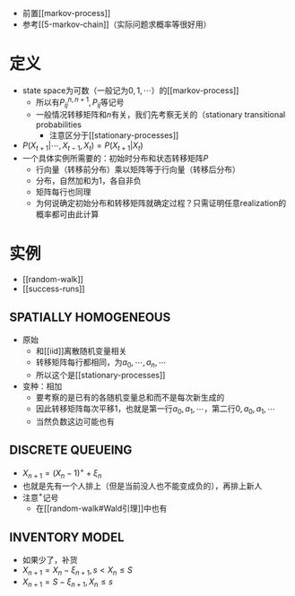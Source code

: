 - 前置[[markov-process]]
- 参考[[5-markov-chain]]（实际问题求概率等很好用）
# 定义
- state space为可数（一般记为$0,1,\cdots$）的[[markov-process]]
  - 所以有$P_{ij}^{n,n+1},P_{ij}$等记号
  - 一般情况转移矩阵和$n$有关，我们先考察无关的（stationary transitional probabilities
    - 注意区分于[[stationary-processes]]
- $P(X_{t+1}|\cdots, X_{t-1},X_t) = P(X_{t+1}|X_t)$
- 一个具体实例所需要的：初始时分布和状态转移矩阵$P$
  - 行向量（转移前分布）乘以矩阵等于行向量（转移后分布）
  - 分布，自然加和为1，各自非负
  - 矩阵每行也同理
  - 为何说确定初始分布和转移矩阵就确定过程？只需证明任意realization的概率都可由此计算
# 实例
- [[random-walk]]
- [[success-runs]]
## SPATIALLY HOMOGENEOUS
- 原始
  - 和[[iid]]离散随机变量相关
  - 转移矩阵每行都相同，为$a_0,\cdots,a_n,\cdots$
  - 所以这个是[[stationary-processes]]
- 变种：相加
  - 要考察的是已有的各随机变量总和而不是每次新生成的
  - 因此转移矩阵每次平移1，也就是第一行$a_0,a_1,\cdots$，第二行$0,a_0,a_1,\cdots$
  - 当然负数这边可能也有
## DISCRETE QUEUEING
- $X_{n+1}=(X_n-1)^{+}+\xi_n$
- 也就是先有一个人排上（但是当前没人也不能变成负的），再排上新人
- 注意$^+$记号
  - 在[[random-walk#Wald引理]]中也有
## INVENTORY MODEL
- 如果少了，补货
- $X_{n+1}=X_n- \xi_{n+1},s<X_n\le S$
- $X_{n+1}=S- \xi_{n+1},X_n\le s$